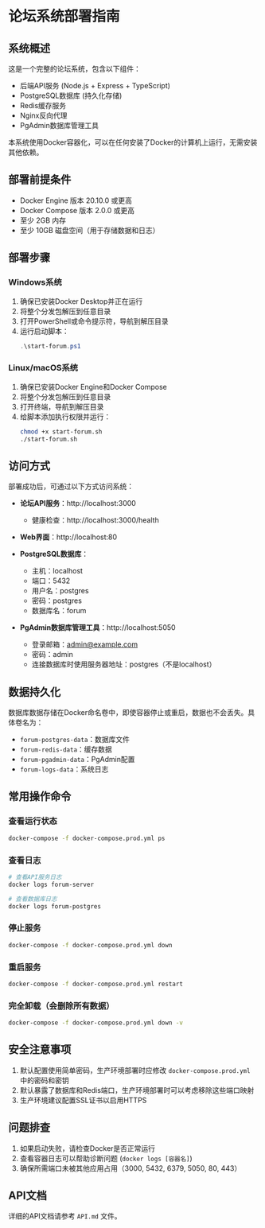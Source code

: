 # 论坛系统部署指南

## 系统概述

这是一个完整的论坛系统，包含以下组件：

- 后端API服务 (Node.js + Express + TypeScript)
- PostgreSQL数据库 (持久化存储)
- Redis缓存服务
- Nginx反向代理
- PgAdmin数据库管理工具

本系统使用Docker容器化，可以在任何安装了Docker的计算机上运行，无需安装其他依赖。

## 部署前提条件

- Docker Engine 版本 20.10.0 或更高
- Docker Compose 版本 2.0.0 或更高
- 至少 2GB 内存
- 至少 10GB 磁盘空间（用于存储数据和日志）

## 部署步骤

### Windows系统

1. 确保已安装Docker Desktop并正在运行
2. 将整个分发包解压到任意目录
3. 打开PowerShell或命令提示符，导航到解压目录
4. 运行启动脚本：
   ```powershell
   .\start-forum.ps1
   ```

### Linux/macOS系统

1. 确保已安装Docker Engine和Docker Compose
2. 将整个分发包解压到任意目录
3. 打开终端，导航到解压目录
4. 给脚本添加执行权限并运行：
   ```bash
   chmod +x start-forum.sh
   ./start-forum.sh
   ```

## 访问方式

部署成功后，可通过以下方式访问系统：

- **论坛API服务**：http://localhost:3000
  - 健康检查：http://localhost:3000/health
  
- **Web界面**：http://localhost:80

- **PostgreSQL数据库**：
  - 主机：localhost
  - 端口：5432
  - 用户名：postgres
  - 密码：postgres
  - 数据库名：forum

- **PgAdmin数据库管理工具**：http://localhost:5050
  - 登录邮箱：admin@example.com
  - 密码：admin
  - 连接数据库时使用服务器地址：postgres（不是localhost）

## 数据持久化

数据库数据存储在Docker命名卷中，即使容器停止或重启，数据也不会丢失。具体卷名为：

- `forum-postgres-data`：数据库文件
- `forum-redis-data`：缓存数据
- `forum-pgadmin-data`：PgAdmin配置
- `forum-logs-data`：系统日志

## 常用操作命令

### 查看运行状态

```bash
docker-compose -f docker-compose.prod.yml ps
```

### 查看日志

```bash
# 查看API服务日志
docker logs forum-server

# 查看数据库日志
docker logs forum-postgres
```

### 停止服务

```bash
docker-compose -f docker-compose.prod.yml down
```

### 重启服务

```bash
docker-compose -f docker-compose.prod.yml restart
```

### 完全卸载（会删除所有数据）

```bash
docker-compose -f docker-compose.prod.yml down -v
```

## 安全注意事项

1. 默认配置使用简单密码，生产环境部署时应修改 `docker-compose.prod.yml` 中的密码和密钥
2. 默认暴露了数据库和Redis端口，生产环境部署时可以考虑移除这些端口映射
3. 生产环境建议配置SSL证书以启用HTTPS

## 问题排查

1. 如果启动失败，请检查Docker是否正常运行
2. 查看容器日志可以帮助诊断问题 (`docker logs [容器名]`)
3. 确保所需端口未被其他应用占用（3000, 5432, 6379, 5050, 80, 443）

## API文档

详细的API文档请参考 `API.md` 文件。

